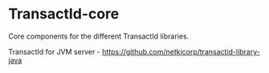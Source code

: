 # TransactId-core

Core components for the different TransactId libraries.

TransactId for JVM server - https://github.com/netkicorp/transactid-library-java
